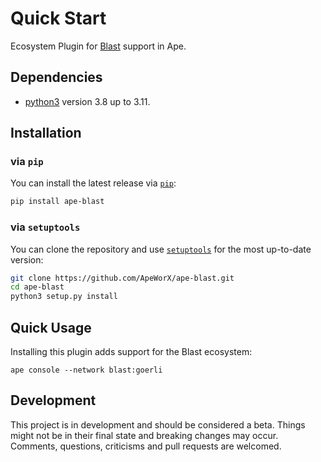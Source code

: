 # Quick Start

Ecosystem Plugin for [Blast](https://blast.io/) support in Ape.

## Dependencies

- [python3](https://www.python.org/downloads) version 3.8 up to 3.11.

## Installation

### via `pip`

You can install the latest release via [`pip`](https://pypi.org/project/pip/):

```bash
pip install ape-blast
```

### via `setuptools`

You can clone the repository and use [`setuptools`](https://github.com/pypa/setuptools) for the most up-to-date version:

```bash
git clone https://github.com/ApeWorX/ape-blast.git
cd ape-blast
python3 setup.py install
```

## Quick Usage

Installing this plugin adds support for the Blast ecosystem:

```
ape console --network blast:goerli 
```

## Development

This project is in development and should be considered a beta.
Things might not be in their final state and breaking changes may occur.
Comments, questions, criticisms and pull requests are welcomed.
